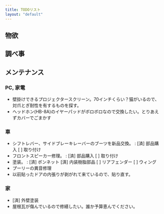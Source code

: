 ```yaml
---
title: TODOリスト
layout: "default"
---
```


## 物欲

## 調べ事

## メンテナンス

### PC, 家電

- 壁掛けできるプロジェクタースクリーン。70インチくらい？猫がいるので、対爪とぎ耐性を有するものを探す。
- ヘッドホン(HB-8A)のイヤーパッドがボロボロなので交換したい。とりあえずカバーでごまかす

### 車

- シフトレバー、サイドブレーキレーバーのブーツを新品交換。 : [済] 部品購入 [ ] 取り付け
- フロントスピーカー修理。 : [済] 部品購入 [ ] 取り付け
- 塗装。 : [済] ボンネット [済] 内装樹脂部品 [ ] リアフェンダー [ ] ウィング
- プーリーの異音修理
- 以前貼ったドアの内張りが剥がれて来ているので、貼り直す。

### 家

- [済] 外壁塗装
- 屋根瓦が傷んでいるので修繕したい。誰か予算恵んでください。

